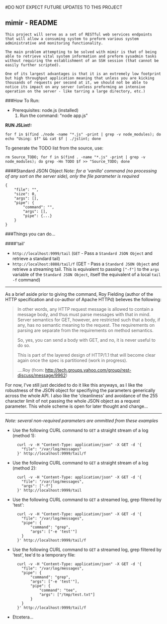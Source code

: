 #DO NOT EXPECT FUTURE UPDATES TO THIS PROJECT

mimir - README
-----
	This project will serve as a set of RESTful web services endpoints that will allow a consuming system to preform various system administrative and monitoring functionality.

	The main problem attempting to be solved with mimir is that of being able to retrieve vital system information and preform sysadmin tasks without requiring the establishment of an SSH session (that cannot be easily further scripted).

	One of its largest advantages is that it is an extremely low footprint but high throughput application meaning that unless you are kicking thousands of requests per second at it, we should not be able to notice its impact on any server (unless preforming an intensive operation on the server - like tarring a large directory, etc.)

###How To Run:
 - Prerequisites: node.js (installed)
  	1. Run the command: "node app.js"

**RUN JSLint!:**

    for f in $(find ./node -name "*.js" -print | grep -v node_modules); do echo "Using: $f" && cat $f | ./jslint; done

To generate the TODO list from the source, use:

    rm Source_TODO; for f in $(find . -name "*.js" -print | grep -v node_modules); do grep -Hn TODO $f >> "Source_TODO; done


####Standard JSON Object
_Note: for a 'vanilla' command (no processing of any sort on the server side), only the file parameter is required_

    {
    	"file": "",
    	"size": 0,
    	"args": [],
    	"pipe": {
    		"command": "",
    		"args": [],
    		"pipe": {...}
    	}
    }

###Things you can do...

####'tail'
 - `http://localhost:9999/tail` (`GET` - Pass a `Standard JSON Object` and retrieve a standard tail)
 - `http://localhost:8888/tail/f` (GET - Pass a `Standard JSON Object` and retrieve a streaming tail. This is equivalent to passing `["-f"]` to the `args` variable of the `Standard JSON Object`, itself the equivalent of a local `tail -f` command)

-----

As a brief aside prior to giving the command, Roy Fielding (author of the HTTP specification and co-author of Apache HTTPd) believes the following:

> In other words, any HTTP request message is allowed to contain a message body, and thus must parse messages with that in mind. Server semantics for GET, however, are restricted such that a body, if any, has no semantic meaning to the request. The requirements on parsing are separate from the requirements on method semantics.
>
> So, yes, you can send a body with GET, and no, it is never useful to do so.
>
> This is part of the layered design of HTTP/1.1 that will become clear again once the spec is partitioned (work in progress).
>
> ….Roy (from: http://tech.groups.yahoo.com/group/rest-discuss/message/9962)
>

For now, I've still just decided to do it like this anyways, as I like the robustness of the JSON object for specifiying the parameters generically across the whole API. I also like the 'cleanliness' and avoidance of the 255 character limit of not passing the whole JSON object as a request parameter. This whole scheme is open for later thought and change...

-----

_Note: several non-required parameters are ommitted from these examples_

  - Use the following CURL command to `GET` a straight stream of a log (method 1):

          curl -v -H "Content-Type: application/json" -X GET -d '{
    	  	"file": "/var/log/messages"
    	  }' http://localhost:9999/tail/f

  - Use the following CURL command to `GET` a straight stream of a log (method 2):

          curl -v -H "Content-Type: application/json" -X GET -d '{
    	  	"file": "/var/log/messages",
    	  	"args": ["-f"]
          }' http://localhost:9999/tail

  - Use the following CURL command to `GET` a streamed log, grep filtered by 'test':

          curl -v -H "Content-Type: application/json" -X GET -d '{
    	  	"file": "/var/log/messages",
    	  	"pipe": {
    			"command": "grep",
    			"args": ["-e 'test'"]
    		}
          }' http://localhost:9999/tail/f

  - Use the following CURL command to `GET` a streamed log, grep filtered by 'test', tee'd to a temporary file:

          curl -v -H "Content-Type: application/json" -X GET -d '{
    	  	"file": "/var/log/messages",
    	  	"pipe": {
    			"command": "grep",
    			"args": ["-e 'test'"],
    			"pipe": {
    				"command": "tee",
    				"args": ["/tmp/test.txt"]
    			}
    		}
          }' http://localhost:9999/tail/f

  - Etcetera...
